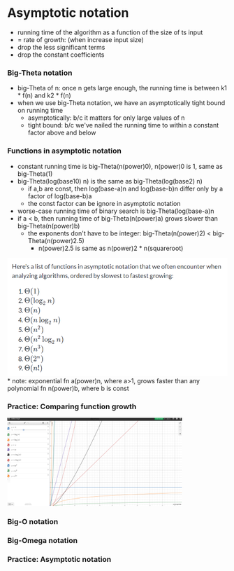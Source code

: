 # Asymptotic notation
* running time of the algorithm as a function of the size of ts input
* = rate of growth: (when increase input size)
* drop the less significant terms
* drop the constant coefficients

### Big-Theta notation
* big-Theta of n: once n gets large enough, the running time is between k1 * f(n) and k2 * f(n)
* when we use big-Theta notation, we have an asymptotically tight bound on running time
  * asymptotically: b/c it matters for only large values of n
  * tight bound: b/c we've nailed the running time to within a constant factor above and below

### Functions in asymptotic notation
* constant running time is big-Theta(n(power)0), n(power)0 is 1, same as big-Theta(1)
* big-Theta(log(base10) n) is the same as big-Theta(log(base2) n)
  * if a,b are const, then log(base-a)n and log(base-b)n differ only by a factor of log(base-b)a
  * the const factor can be ignore in asymptotic notation
* worse-case running time of binary search is big-Theta(log(base-a)n
* if a < b, then running time of big-Theta(n(power)a) grows slower than big-Theta(n(power)b)
  * the exponents don't have to be integer: big-Theta(n(power)2) < big-Theta(n(power)2.5)
    * n(power)2.5 is same as n(power)2 * n(squareroot)
<img src="running-time-fast-to-slow.PNG" alt="sorted running time" />
* note: exponential fn a(power)n, where a>1, grows faster than any polynomial fn n(power)b, where b is const

### Practice: Comparing function growth
<img src="running-time-graph.PNG" alt="running time graph" width=400 />

### Big-O notation

### Big-Omega notation

### Practice: Asymptotic notation
